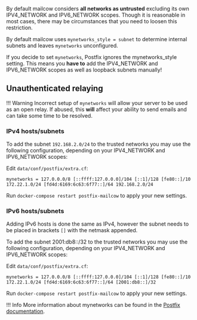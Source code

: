 By default mailcow considers **all networks as untrusted** excluding its own IPV4_NETWORK and IPV6_NETWORK scopes. Though it is reasonable in most cases, there may be circumstances that you need to loosen this restriction.

By default mailcow uses `mynetworks_style = subnet` to determine internal subnets and leaves `mynetworks` unconfigured.

If you decide to set `mynetworks`, Postfix ignores the mynetworks_style setting. This means you **have to** add the IPV4_NETWORK and IPV6_NETWORK scopes as well as loopback subnets manually!

## Unauthenticated relaying

!!! Warning
    Incorrect setup of `mynetworks` will allow your server to be used as an open relay. If abused, this **will** affect your ability to send emails and can take some time to be resolved.

### IPv4 hosts/subnets

To add the subnet `192.168.2.0/24` to the trusted networks you may use the following configuration, depending on your IPV4_NETWORK and IPV6_NETWORK scopes:

Edit `data/conf/postfix/extra.cf`:

```
mynetworks = 127.0.0.0/8 [::ffff:127.0.0.0]/104 [::1]/128 [fe80::]/10 172.22.1.0/24 [fd4d:6169:6c63:6f77::]/64 192.168.2.0/24
```

Run `docker-compose restart postfix-mailcow` to apply your new settings.

### IPv6 hosts/subnets

Adding IPv6 hosts is done the same as IPv4, however the subnet needs to be placed in brackets `[]` with the netmask appended.

To add the subnet 2001:db8::/32 to the trusted networks you may use the following configuration, depending on your IPV4_NETWORK and IPV6_NETWORK scopes:

Edit `data/conf/postfix/extra.cf`:

``` 
mynetworks = 127.0.0.0/8 [::ffff:127.0.0.0]/104 [::1]/128 [fe80::]/10 172.22.1.0/24 [fd4d:6169:6c63:6f77::]/64 [2001:db8::]/32
```

Run `docker-compose restart postfix-mailcow` to apply your new settings.

!!! Info
    More information about mynetworks can be found in the [Postfix documentation](http://www.postfix.org/postconf.5.html#mynetworks).

